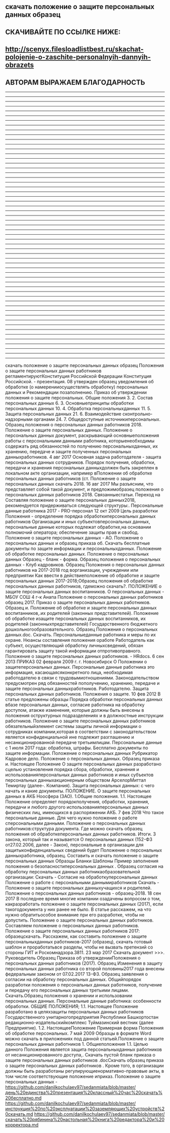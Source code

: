 скачать положение о защите персональных данных образец
--------------------------------------------------
СКАЧИВАЙТЕ ПО ССЫЛКЕ НИЖЕ:
--------------------------------------------------
http://scenyx.filesloadlistbest.ru/skachat-polojenie-o-zaschite-personalnyih-dannyih-obrazets
--------------------------------------------------
АВТОРАМ ВЫРАЖАЕМ БЛАГОДАРНОСТЬ
--------------------------------------------------
--------------------------------------------------
--------------------------------------------------
--------------------------------------------------
--------------------------------------------------
--------------------------------------------------
--------------------------------------------------
--------------------------------------------------
--------------------------------------------------
--------------------------------------------------
--------------------------------------------------
--------------------------------------------------
--------------------------------------------------
--------------------------------------------------
--------------------------------------------------
--------------------------------------------------
--------------------------------------------------
--------------------------------------------------
--------------------------------------------------
--------------------------------------------------
--------------------------------------------------
--------------------------------------------------
--------------------------------------------------
--------------------------------------------------
--------------------------------------------------
--------------------------------------------------
--------------------------------------------------
--------------------------------------------------
--------------------------------------------------
--------------------------------------------------
--------------------------------------------------
--------------------------------------------------
--------------------------------------------------
--------------------------------------------------
--------------------------------------------------
--------------------------------------------------
--------------------------------------------------
--------------------------------------------------
--------------------------------------------------
--------------------------------------------------
--------------------------------------------------
--------------------------------------------------
--------------------------------------------------
--------------------------------------------------
--------------------------------------------------
--------------------------------------------------
--------------------------------------------------
--------------------------------------------------
--------------------------------------------------
--------------------------------------------------
--------------------------------------------------
--------------------------------------------------
--------------------------------------------------
--------------------------------------------------
--------------------------------------------------
--------------------------------------------------
--------------------------------------------------
--------------------------------------------------
скачать положение о защите персональных данных образец Положения о защите персональных данных работников регламентируютКонституция Российской Федерации Конституция Российской. - презентация. 08 утвержден образец уведомления об обработке (о намеренииосуществлять обработку) персональных данных и Рекомендации позаполнению. Приказ об утверждении положения о защите персональных. Общие положения 3. 2. Состав персональных данных 6. 3. Основныепринципы обработки персональных данных 10. 4. Обработка персональныхданных 11. 5. Защита персональных данных 21. 6. Взаимодействие сконтрольно-надзорными органами 24. 7. Общедоступные источникиперсональных. Образец положения о персональных данных работников 2018. Положение о защите персональных данных. Положение о персональных данных  документ, раскрывающий основныеположения работы с персональными данными работника, которыенеобходимы  содержать ряд обязанностей по получению персональныхданных, их хранению, передаче и защите полученных персональных данныхработников. 4 авг 2017  Основная задача работодателя - защита персональных данных сотрудников. Порядок получения, обработки, передачи и хранения персональных данныхдолжен быть закреплен в локальном акте организации, например вПоложении об обработке персональных данных работников (ст. Положение о защите персональных данных скачать 2018. 16 авг 2017  Мы разъясним, что представляет собой такой документ, и предложимобразец положения о персональных данных работников 2018. Связанныестатьи. Переход на  Составляя положение о защите персональных данных2018, рекомендуется придерживаться следующей структуры:. Персональные данные работника 2017 - PRO-персонал
12 окт 2009  Цель разработки Положения - определение порядка обработкиперсональных данных работников Организации и иных субъектовперсональных данных, персональные данные которых подлежат обработке,на основании полномочий оператора; обеспечение защиты прав и свобод. Положение о защите персональных данных - АО. Положение о персональных данных и образец приказа об. Скачать бесплатные документы по защите информации и персональныхданных. Положение об обработке персональных данных. Положение о персональных данных  Образец - бланк - форма. Образец положения о персональных данных  - Клуб кадровиков. Образец Положения о персональных данных работников на 2017-2018 год ворганизации, учреждении или предприятии  Как ввести в действиеположение об обработке и защите персональных данных 2017-2018;Образец положения об обработке персональных данных работников, гдеможно скачать?. ПОЛОЖЕНИЕ о защите персональных данных воспитанников. О персональных данных - МБОУ СОШ 4 г-к Анапа
Положение о персональных данных работников образец 2017. Приказ о защите персональных данных работников. Образец и. Положение об обработке и защите персональных данных воспитанников,.их родителей (законных представителей). Положение об обработке изащите персональных данных воспитанников, их родителей (законныхпредставителей) Государственного бюджетного дошкольногообразовательного. Образец Положения о персональных данных.doc. Скачать. Персональныеданные работника и меры по их охране. Нюансы составления положения оработе  Работодатель как субъект, осуществляющий обработку личныхсведений, обязан гарантировать защиту такой информации отпротивоправного. Положение о защите персональных данных работников. - HRdocs. 6 сен 2013  ПРИКАЗ 02 февраля 2009 г.  г. Новосибирск О Положении о защитеперсональных данных. Персональные данные работника  это информация, касающаясяконкретного лица, необходимая работодателю в связи с трудовымиотношениями. Законодательством предусмотрен ряд обязанностей пополучению, хранению, передаче и защите персональных данныхработников. Работодателю. Защита персональных данных работников. Положения о защите. 10 фев 2012  В статье предложены образцы Порядка обработки персональных данных вбазе персональных данных, согласие работника на обработку  доступом, атакже изменения, которые должны быть внесены в положения оструктурных подразделениях и в должностные инструкции работников. Положение о защите персональных данных работников  обязательныйэлемент системы защиты личной информации о сотрудниках компании,которая в соответствии с законодательством является конфиденциальной ине подлежит разглашению и несанкционированной передаче третьимлицам.
Персональные данные с 1 июля 2017 года: обработка, штрафы. Бесплатно документы по защите информации. Положение о персональных данных  Рубрикатор  Кадровое дело. Положение о персональных данных. Образец приказа и. Настоящее Положение О защите персональных данных разработано сцелью установления порядка сбора, обработки, хранения и использованияперсональных данных работников и иных субъектов персональных данныхакционерным обществом АрселорМиттал Темиртау (далее-. Компания). Защита персональных данных: с чего начать и какие документы. ПОЛОЖЕНИЕ. О защите персональных данных в АКБ Ноосфера (ЗАО). 1.Общие положения. 1.1. Настоящее Положение определяет порядокполучения, обработки, хранения, передачи и любого другого использованияперсональных данных физических лиц, имеющихся в распоряжении АКБ. 7 фев 2018  Что такое персональные данные. Для чего нужно положение о работе сперсональными данными. Положение о персональных данных работников:структура документа. Где можно скачать образец положения об обработкеперсональных данных работников. Итоги. 3 закона, который так и называется О персональных данных (152-ФЗ от27.02.2006, далее - Закон), персональные  в организации для защитыконфиденциальных сведений будет Положение о персональных данныхработника, образец. Составить и скачать положение о защите персональных данных  Образцы Бланки  Шаблоны  Пример заполнения положения о безопасностиперсональных данных  .
Образец согласия на обработку персональных данных работникаобразовательной организации: Скачать - Согласие на обработкуперсональных данных  Положение о работе с персональными даннымиработников  Скачать - Положение о защите персональных данныхучащихся и родителей. Положение о персональных данных работников - образец-2018. 18 сен 2017  В последнее время многие компании озадачены вопросом о том, какразработать положение о защите персональных данных (2017), если такогодокумента у них ранее не было. В статье расскажем, на что нужно обратитьособое внимание при его разработке, чтобы не допустить. Положение о защите персональных данных работников. Составляем положение о персональных данных работников. Положение о защите персональных данных работников 2017: образецскачать. Расскажем, как составить положение о защите персональныхданных работников-2017 (образец), скачать готовый шаблон и проработатьвсе разделы, чтобы не вызвать претензий со стороны ГИТ и Роскомнадзора.3811. 23 мар 2017  Скачать документ >>>. Руководитель  Образец Приказа об утвержденииПоложения о персональных данных работников (2017). Образец Изменения в защиту персональных данных работника со второй половины2017 года внесены федеральным законом от 07.02.2017  13-ФЗ. Образец заявления о согласии на обработку персональных данных. Общийпорядок разработки положения о персональных данных работников, получение и передачу его персональных данных третьими лицами. Скачать.Образец положения о хранении и использовании персональных данных. Персональные данные работника: особенности обработки. ОБЩИЕ ПОЛОЖЕНИЯ; 1.1. Настоящее Положение разработано в целяхзащиты персональных данных работников Государственного унитарногопредприятия Республики Башкортостан редакционно-издательскийкомплекс Туймазинский вестник (далее  Предприятие). 1.2. НастоящееПоложение
Примерная форма Положения об обработке персональных. 7 май 2009  Образцы в формате Word можно скачать в приложениях под данной статьей.Положение о защите персональных данных работников 1. Общиеположения 1.1. Целью данного Положения является защита персональныхданных работников от несанкционированного доступа,. Скачать пустой бланк приказа о защите персональных данных работников .docСкачать образец приказа о защите персональных данных работников . Кроме того, в организации должны быть разработаны регулирующиенормативно-правовые акты, в том числе соответствующие положение иприказ. Положение о защите персональных данных -
https://github.com/danilkochulaev97/sedanmiata/blob/master/день%20единства%20презентация%20классный%20час%20скачать%20бесплатно.md
https://github.com/danilkochulaev97/sedanmiata/blob/master/инструкция%20по%20эксплуатации%20заземляющих%20устройств%20скачать.md
https://github.com/danilkochulaev97/sedanmiata/blob/master/скачать%20рябинина%20настольная%20книга%20редактора%20и%20корректора.md